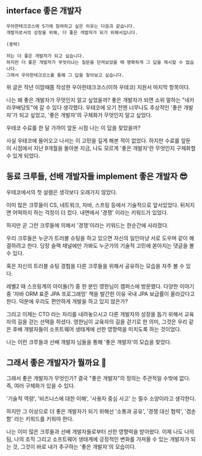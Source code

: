 ## interface 좋은 개발자

```
우아한테크코스에 5기에 참여하고 싶은 이유는 다음과 같습니다.
개발자로서의 성장을 위해, 더 좋은 개발자가 되기 위해서입니다.

(중략)

저는 더 좋은 개발자가 되고 싶습니다.
하지만 더 좋은 개발자가 무엇이냐는 질문을 던져보았을 때 명확하게 그 답을 제시할 수 없습니다.
그래서 우아한테크코스를 통해 그 답을 찾아보고 싶습니다.
```

위 글은 작년 이맘때쯤 작성한 우아한테크코스(이하 우테코) 지원서 마지막 항목이다.

나는 왜 좋은 개발자가 무엇인지 알고 싶었을까?
좋은 개발자가 되면 소위 말하는 "네카라쿠배당토"에 갈 수 있다 생각했다.
우테코에 오기 전엔 너무나도 추상적인 '좋은 개발자'가 되고 싶었고, '좋은 개발자'의 구체화가 무엇인지 알고 싶었다.

우테코 수료를 한 달 가까이 앞둔 시점 나는 이 답을 찾았을까?

사실 우테코에 들어오고 나서는 이 고민을 깊게 해본 적이 없었다. 
하지만 수료를 앞둔 이 시점에서 지난 9개월을 돌아본 지금,
나도 모르게 '좋은 개발자'란 무엇인지 구체화할 수 있게 되었다.


## 동료 크루들, 선배 개발자들 implement 좋은 개발자 😎


우테코에서의 첫 설렘은 생각보다 오래가지 않았다.

이미 많은 크루들이 CS, 네트워크, 자바, 스프링 등에서 기술적으로 앞서있었다.
뒤처지면 어떡하지 하는 걱정이 더 컸다.
내면에서 '경쟁' 이라는 키워드가 있었다.

하지만 곧 그런 크루들에 의해서 '경쟁'이라는 키워드는 한순간에 사라졌다.

우리 크루들은 누군가 트러블 슈팅을 하고 있으면 자신의 일인마냥 서로 도우며 같이 해결하려고 한다.
당장 슬랙 채널에만 가봐도 누군가의 기술적 고민에 쏟아지는 댓글을 볼 수 있다.

혹은 자신의 트러블 슈팅 경험을 다른 크루들을 위해서 공유하는 모습을 자주 볼 수 있다.

레벨2 때 스프링계의 아이돌(?) 중 한 분인 영한님이 캠퍼스에 방문했다.
다양한 이야기 중 '자바 ORM 표준 JPA 프로그래밍' 책을 발간한 이유 국내 JPA 보급률이 올라갔다고 한다.
덕분에 우리도 편안하게 개발을 하고 있지 않은가?

그리고 이제는 CTO 라는 자리를 내려놓으시고
다른 개발자의 성장을 돕기 위해서 교육자의 길을 걷는 선택을 하셨다.
영한님이 교육자의 길을 걷기로 한 의미, 그것은 우리 같은 후배 개발자들이 소프트웨어 생태계에 선한 영향력을 미치도록 하는 것이었다.

나는 이런 크루들과 선배 개발자 님들을 통해 '좋은 개발자'의 모습을 찾았다.


## 그래서 좋은 개발자가 뭘까요 🤔

그래서 좋은 개발자가 무엇인가? 
결국 "좋은 개발자"의 정의는 주관적일 수밖에 없다.
즉, 여러 구체화가 있을 수 있다.

'기술적 역량', '비즈니스에 대한 이해', '사용자 중심 사고' 는 필수 소양이라고 생각한다.

하지만 그 이상으로 더 좋은 개발자가 되기 위해선
'소통과 공유', '경쟁 대신 협력', '겸손함' 라는 키워드를 키워야 한다.

나는 이미 많은 크루들과 선배 개발자들로부터 선한 영향력을 받아왔다.
이제 나도 나의 팀, 나의 조직 그리고 소프트웨어 생태계에 긍정적인 변화를 가져올 수 있는 개발자가 되는 것,
그것이 바로 내가 추구하는 '좋은 개발자'의 모습이다.

